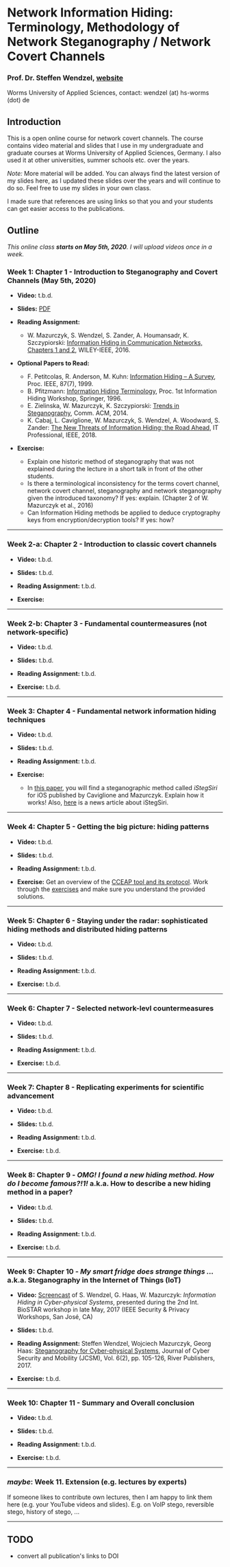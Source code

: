 # Network Information Hiding: Terminology, Methodology of Network Steganography / Network Covert Channels

### Prof. Dr. Steffen Wendzel, [website](https://www.wendzel.de)
Worms University of Applied Sciences, contact: wendzel (at) hs-worms (dot) de

## Introduction
This is a open online course for network covert channels. The course contains video material and slides that I use in my undergraduate and graduate courses at Worms University of Applied Sciences, Germany. I also used it at other universities, summer schools etc. over the years.

*Note:* More material will be added. You can always find the latest version of my slides here, as I updated these slides over the years and will continue to do so. Feel free to use my slides in your own class.

I made sure that references are using links so that you and your students can get easier access to the publications.

## Outline

*This online class **starts on May 5th, 2020**. I will upload videos once in a week.*

### Week 1: Chapter 1 - Introduction to Steganography and Covert Channels (May 5th, 2020)

- **Video:** t.b.d.

- **Slides:** [PDF](https://github.com/cdpxe/Network-Covert-Channels-A-University-level-Course/blob/master/slides/NIH_Ch1.pdf)

- **Reading Assignment:**
	- W. Mazurczyk, S. Wendzel, S. Zander, A. Houmansadr, K. Szczypiorski: [Information Hiding in Communication Networks, Chapters 1 and 2](https://ieeexplore.ieee.org/book/7434879), WILEY-IEEE, 2016.

- **Optional Papers to Read:**
	- F. Petitcolas, R. Anderson, M. Kuhn: [Information Hiding – A Survey](https://ieeexplore.ieee.org/abstract/document/771065), Proc. IEEE, 87(7), 1999.
	- B. Pfitzmann: [Information Hiding Terminology](https://doi.org/10.1007/3-540-61996-8_52), Proc. 1st Information Hiding Workshop, Springer, 1996.
	- E. Zielinska, W. Mazurczyk, K. Szczypiorski: [Trends in Steganography](https://dl.acm.org/doi/10.1145/2566590.2566610), Comm. ACM, 2014.
	-  K. Cabaj, L. Caviglione, W. Mazurczyk, S. Wendzel, A. Woodward, S. Zander: [The New Threats of Information Hiding: the Road Ahead](https://ieeexplore.ieee.org/document/8378979/), IT Professional, IEEE, 2018.

- **Exercise:**
	- Explain one historic method of steganography that was not explained during the lecture in a short talk in front of the other students.
	- Is there a terminological inconsistency for the terms covert channel, network covert channel, steganography and network steganography given the introduced taxonomy? If yes: explain. (Chapter 2 of W. Mazurczyk et al., 2016)
	- Can Information Hiding methods be applied to deduce cryptography keys from encryption/decryption tools? If yes: how?
___


### Week 2-a: Chapter 2 - Introduction to classic covert channels

- **Video:** t.b.d.

- **Slides:** t.b.d.

- **Reading Assignment:** t.b.d.

- **Exercise:**


___

### Week 2-b: Chapter 3 - Fundamental countermeasures (not network-specific)

- **Video:** t.b.d.

- **Slides:** t.b.d.

- **Reading Assignment:** t.b.d.

- **Exercise:** t.b.d.

___

### Week 3: Chapter 4 - Fundamental network information hiding techniques

- **Video:** t.b.d.

- **Slides:** t.b.d.

- **Reading Assignment:** t.b.d.

- **Exercise:**
	- In [this paper](https://ieeexplore.ieee.org/abstract/document/7030266), you will find a steganographic method called *iStegSiri* for iOS published by Caviglione and Mazurczyk. Explain how it works! Also, [here](https://spectrum.ieee.org/tech-talk/telecom/security/malware-could-steal-data-from-iphones-using-siri) is a news article about iStegSiri.

___

### Week 4: Chapter 5 - Getting the big picture: hiding patterns

- **Video:** t.b.d.

- **Slides:** t.b.d.

- **Reading Assignment:** t.b.d.

- **Exercise:** Get an overview of the [CCEAP tool and its protocol](https://ih-patterns.blogspot.com/p/cceap.html). Work through the [exercises](https://github.com/cdpxe/CCEAP/tree/master/sample_exercises) and make sure you understand the provided solutions.

___

### Week 5: Chapter 6 - Staying under the radar: sophisticated hiding methods and distributed hiding patterns

- **Video:** t.b.d.

- **Slides:** t.b.d.

- **Reading Assignment:** t.b.d.

- **Exercise:** t.b.d.

___

### Week 6: Chapter 7 - Selected network-levl countermeasures

- **Video:** t.b.d.

- **Slides:** t.b.d.

- **Reading Assignment:** t.b.d.

- **Exercise:** t.b.d.

___

### Week 7: Chapter 8 - Replicating experiments for scientific advancement

- **Video:** t.b.d.

- **Slides:** t.b.d.

- **Reading Assignment:** t.b.d.

- **Exercise:** t.b.d.

___

### Week 8: Chapter 9 - *OMG! I found a new hiding method. How do I become famous?!1!* a.k.a. How to describe a new hiding method in a paper?

- **Video:** t.b.d.

- **Slides:** t.b.d.

- **Reading Assignment:** t.b.d.

- **Exercise:** t.b.d.

___

### Week 9: Chapter 10 - *My smart fridge does strange things …* a.k.a. Steganography in the Internet of Things (IoT)

- **Video:** [Screencast](https://www.youtube.com/watch?v=Q7eAcBzojvo) of S. Wendzel, G. Haas, W. Mazurczyk: *Information Hiding in Cyber-physical Systems*, presented during the 2nd Int. BioSTAR workshop in late May, 2017 (IEEE Security & Privacy Workshops, San José, CA)

- **Slides:** t.b.d.

- **Reading Assignment:** Steffen Wendzel, Wojciech Mazurczyk, Georg Haas: [Steganography for Cyber-physical Systems](http://www.riverpublishers.com/journaldownload.php?file=RP_Journal_2245-1439_621.pdf), Journal of Cyber Security and Mobility (JCSM), Vol. 6(2), pp. 105-126, River Publishers, 2017.

- **Exercise:** t.b.d.

___

### Week 10: Chapter 11 - Summary and Overall conclusion

- **Video:** t.b.d.

- **Slides:** t.b.d.

- **Reading Assignment:** t.b.d.

- **Exercise:** t.b.d.

___

### *maybe*: Week 11. Extension (e.g. lectures by experts)

If someone likes to contribute own lectures, then I am happy to link them here (e.g. your YouTube videos and slides). E.g. on VoIP stego, reversible stego, history of stego, ...

___

## TODO

- convert all publication's links to DOI
